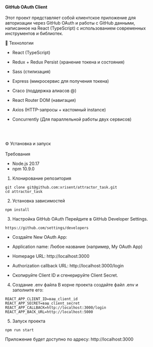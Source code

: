 #### GitHub OAuth Client
Этот проект представляет собой клиентское приложение для авторизации через GitHub OAuth и работы с GitHub данными, написанное на React (TypeScript) с использованием современных инструментов и библиотек.

🚀 Технологии
- React (TypeScript)

- Redux + Redux Persist (хранение токена и состояния)

- Sass (стилизация)

- Express (микросервис для получения токена)

- Craco (поддержка алиасов @)

- React Router DOM (навигация)

- Axios (HTTP-запросы + кастомный instance)

- Concurrently (Для параллельной работы двух сервисов)

<br/>
<br/>

⚙️ Установка и запуск
<br/>
<br/>
Требования
<br/>
- Node.js 20.17
- npm 10.9.0

1. Клонирование репозитория
```
git clone git@github.com:xrisent/attractor_task.git
cd attractor_task
```
2. Установка зависимостей
```
npm install
```
3. Настройка GitHub OAuth
Перейдите в GitHub Developer Settings.
```
https://github.com/settings/developers
```

- Создайте New OAuth App:

- Application name: Любое название (например, My OAuth App)

- Homepage URL: http://localhost:3000

- Authorization callback URL: http://localhost:3000/login

- Скопируйте Client ID и сгенерируйте Client Secret.

4. Создание .env файла
В корне проекта создайте файл .env и заполните его:
```
REACT_APP_CLIENT_ID=ваш_client_id
REACT_APP_SECRET=ваш_client_secret
REACT_APP_CALLBACK=http://localhost:3000/login
REACT_APP_BACK_URL=http://localhost:5000
```
5. Запуск проекта
```
npm run start
```
Приложение будет доступно по адресу: http://localhost:3000

